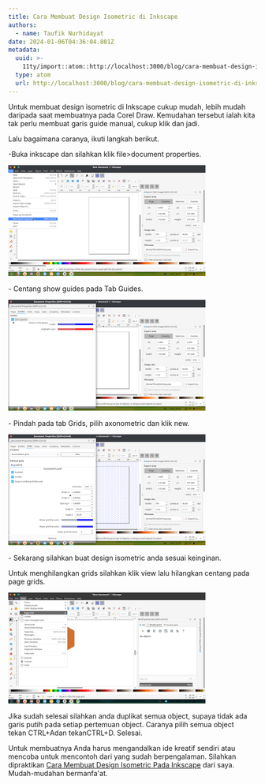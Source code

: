 ```yaml
---
title: Cara Membuat Design Isometric di Inkscape
authors:
  - name: Taufik Nurhidayat
date: 2024-01-06T04:36:04.801Z
metadata:
  uuid: >-
    11ty/import::atom::http://localhost:3000/blog/cara-membuat-design-isometric-di-inkscape
  type: atom
  url: http://localhost:3000/blog/cara-membuat-design-isometric-di-inkscape
---
```

Untuk membuat design isometric di Inkscape cukup mudah, lebih mudah daripada saat membuatnya pada Corel Draw. Kemudahan tersebut ialah kita tak perlu membuat garis guide manual, cukup klik dan jadi. 

  
Lalu bagaimana caranya, ikuti langkah berikut.  
  
\-Buka inkscape dan silahkan klik file>document properties.  

![](assets/Kazam_screenshot_00000-min-cx1eUzeBRTlz.png)

  
\- Centang show guides pada Tab Guides.  
  

![](assets/Kazam_screenshot_00001-min-ssEHlFVQPxJP.png)

  
\- Pindah pada tab Grids, pilih axonometric dan klik new.  
  

![](assets/Kazam_screenshot_00002-min-fZsNuIpJJq1f.png)

  
\- Sekarang silahkan buat design isometric anda sesuai keinginan.  
  
Untuk menghilangkan grids silahkan klik view lalu hilangkan centang pada page grids.  

![](assets/Kazam_screenshot_00004-min-Db5v0RcWsUYL.png)

Jika sudah selesai silahkan anda duplikat semua object, supaya tidak ada garis putih pada setiap pertemuan object. Caranya pilih semua object tekan CTRL+Adan tekanCTRL+D. Selesai.  
  
Untuk membuatnya Anda harus mengandalkan ide kreatif sendiri atau mencoba untuk mencontoh dari yang sudah berpengalaman. Silahkan dipraktikan [Cara Membuat Design Isometric Pada Inkscape](https://www.nurhidayat.web.id/2019/04/cara-membuat-design-isometric-pada.html) dari saya. Mudah-mudahan bermanfa'at.